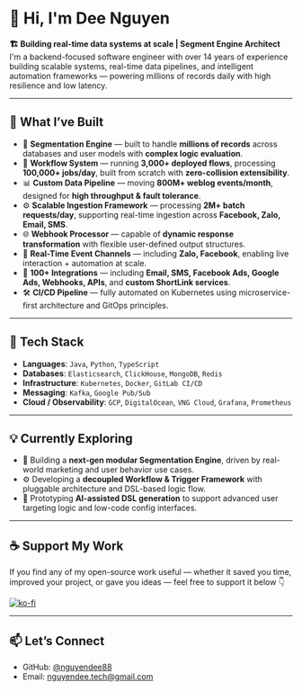 # 👋 Hi, I'm Dee Nguyen

**🏗️ Building real-time data systems at scale | Segment Engine Architect**  
I'm a backend-focused software engineer with over 14 years of experience building scalable systems, real-time data pipelines, and intelligent automation frameworks — powering millions of records daily with high resilience and low latency.

---

## 🚀 What I’ve Built

- 🧠 **Segmentation Engine** — built to handle **millions of records** across databases and user models with **complex logic evaluation**.
- 🧩 **Workflow System** — running **3,000+ deployed flows**, processing **100,000+ jobs/day**, built from scratch with **zero-collision extensibility**.
- 📊 **Custom Data Pipeline** — moving **800M+ weblog events/month**, designed for **high throughput & fault tolerance**.
- ⚙️ **Scalable Ingestion Framework** — processing **2M+ batch requests/day**, supporting real-time ingestion across **Facebook, Zalo, Email, SMS**.
- 🌐 **Webhook Processor** — capable of **dynamic response transformation** with flexible user-defined output structures.
- 📡 **Real-Time Event Channels** — including **Zalo, Facebook**, enabling live interaction + automation at scale.
- 🔌 **100+ Integrations** — including **Email, SMS, Facebook Ads, Google Ads, Webhooks, APIs**, and **custom ShortLink services**.
- 🛠️ **CI/CD Pipeline** — fully automated on Kubernetes using microservice-first architecture and GitOps principles.

---

## 🧰 Tech Stack

- **Languages**: `Java`, `Python`, `TypeScript`  
- **Databases**: `Elasticsearch`, `ClickHouse`, `MongoDB`, `Redis`  
- **Infrastructure**: `Kubernetes`, `Docker`, `GitLab CI/CD`  
- **Messaging**: `Kafka`, `Google Pub/Sub`  
- **Cloud / Observability**: `GCP`, `DigitalOcean`, `VNG Cloud`, `Grafana`, `Prometheus`

---

## 💡 Currently Exploring

- 🧪 Building a **next-gen modular Segmentation Engine**, driven by real-world marketing and user behavior use cases.
- ⚙️ Developing a **decoupled Workflow & Trigger Framework** with pluggable architecture and DSL-based logic flow.
- 🤖 Prototyping **AI-assisted DSL generation** to support advanced user targeting logic and low-code config interfaces.

---

## ☕ Support My Work

If you find any of my open-source work useful — whether it saved you time, improved your project, or gave you ideas — feel free to support it below 👇

[![ko-fi](https://ko-fi.com/img/githubbutton_sm.svg)](https://ko-fi.com/nguyendee88)


---

## 📫 Let’s Connect

- GitHub: [@nguyendee88](https://github.com/nguyendee88)  
- Email: [nguyendee.tech@gmail.com](mailto:nguyendee.tech@gmail.com)
